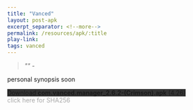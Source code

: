 ```yaml
---
title: "Vanced"
layout: post-apk
excerpt_separator: <!--more-->
permalink: /resources/apk/:title
play-link: 
tags: vanced
---
```


> _"" - <a href="" target="_blank"></a>_

personal synopsis soon <!--more-->

<div class="text-center">
    <a class="btn btn-dark btn-block w-100" onclick='apk("com.vanced.manager_2.6.2-(Crimson).apk")' target="_blank" style="text-decoration: none; background-color: #333;"> Download <b>com.vanced.manager_2.6.2-(Crimson).apk</b> (4.26)</a>
</div>
<span onclick="javascript:this.innerHTML = '';" style="color:#0005;" class="text-center">click here for SHA256</span>
